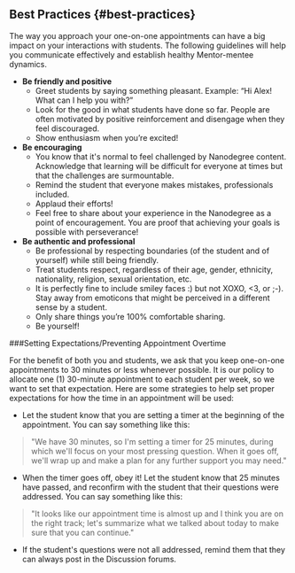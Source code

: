 ## Best Practices {#best-practices}

The way you approach your one-on-one appointments can have a big impact on your interactions with students. The following guidelines will help you communicate effectively and establish healthy Mentor-mentee dynamics.

*   **Be friendly and positive**
    *   Greet students by saying something pleasant. Example: “Hi Alex! What can I help you with?”
    *   Look for the good in what students have done so far. People are often motivated by positive reinforcement and disengage when they feel discouraged.
    *   Show enthusiasm when you’re excited!
*   **Be encouraging**
    *   You know that it&#039;s normal to feel challenged by Nanodegree content. Acknowledge that learning will be difficult for everyone at times but that the challenges are surmountable.
    *   Remind the student that everyone makes mistakes, professionals included.
    *   Applaud their efforts!
    *   Feel free to share about your experience in the Nanodegree as a point of encouragement. You are proof that achieving your goals is possible with perseverance!
*   **Be authentic and professional**
    *   Be professional by respecting boundaries (of the student and of yourself) while still being friendly.
    *   Treat students respect, regardless of their age, gender, ethnicity, nationality, religion, sexual orientation, etc.
    *   It is perfectly fine to include smiley faces :) but not XOXO, &lt;3, or ;-). Stay away from emoticons that might be perceived in a different sense by a student.
    *   Only share things you’re 100% comfortable sharing.
    *   Be yourself!

###Setting Expectations/Preventing Appointment Overtime

For the benefit of both you and students, we ask that you keep one-on-one appointments to 30 minutes or less whenever possible. It is our policy to allocate one (1) 30-minute appointment to each student per week, so we want to set that expectation. Here are some strategies to help set proper expectations for how the time in an appointment will be used:

* Let the student know that you are setting a timer at the beginning of the appointment. You can say something like this:

> "We have 30 minutes, so I'm setting a timer for 25 minutes, during which we'll focus on your most pressing question. When it goes off, we'll wrap up and make a plan for any further support you may need."

* When the timer goes off, obey it! Let the student know that 25 minutes have passed, and reconfirm with the student that their questions were addressed. You can say something like this:

> "It looks like our appointment time is almost up and I think you are on the right track; let's summarize what we talked about today to make sure that you can continue."

* If the student's questions were not all addressed, remind them that they can always post in the Discussion forums.